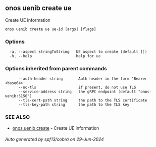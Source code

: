 <!--
SPDX-FileCopyrightText: 2019-present Open Networking Foundation <info@opennetworking.org>

SPDX-License-Identifier: Apache-2.0
-->

## onos uenib create ue

Create UE information

```
onos uenib create ue ue-id [args] [flags]
```

### Options

```
  -a, --aspect stringToString   UE aspect to create (default [])
  -h, --help                    help for ue
```

### Options inherited from parent commands

```
      --auth-header string       Auth header in the form 'Bearer <base64>'
      --no-tls                   if present, do not use TLS
      --service-address string   the gRPC endpoint (default "onos-uenib:5150")
      --tls-cert-path string     the path to the TLS certificate
      --tls-key-path string      the path to the TLS key
```

### SEE ALSO

* [onos uenib create](onos_uenib_create.md)	 - Create UE information

###### Auto generated by spf13/cobra on 29-Jun-2024
